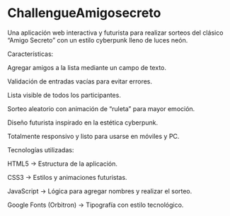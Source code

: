# ChallengueAmigosecreto
Una aplicación web interactiva y futurista para realizar sorteos del clásico “Amigo Secreto” con un estilo cyberpunk lleno de luces neón.

Características:

Agregar amigos a la lista mediante un campo de texto.

Validación de entradas vacías para evitar errores.

Lista visible de todos los participantes.

Sorteo aleatorio con animación de “ruleta” para mayor emoción.

Diseño futurista inspirado en la estética cyberpunk.

Totalmente responsivo y listo para usarse en móviles y PC.

Tecnologías utilizadas:

HTML5 → Estructura de la aplicación.

CSS3 → Estilos y animaciones futuristas.

JavaScript → Lógica para agregar nombres y realizar el sorteo.

Google Fonts (Orbitron) → Tipografía con estilo tecnológico.
